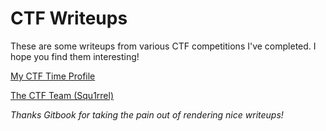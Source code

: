# CTF Writeups

These are some writeups from various CTF competitions I've completed. I hope you find them interesting!

[My CTF Time Profile](https://ctftime.org/user/146369)

[The CTF Team (Squ1rrel)](https://squ1rrel.dev/)

*Thanks Gitbook for taking the pain out of rendering nice writeups!*